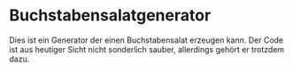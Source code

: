 
# Buchstabensalatgenerator

Dies ist ein Generator der einen Buchstabensalat erzeugen kann. Der Code ist aus heutiger Sicht nicht sonderlich sauber, allerdings gehört er trotzdem dazu.
